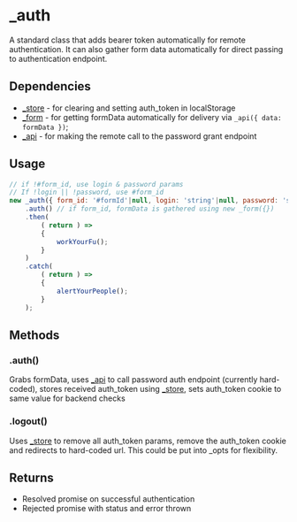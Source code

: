 # _auth

A standard class that adds bearer token automatically for remote authentication. It can also gather form data automatically for direct passing to authentication endpoint.

## Dependencies
* [_store](store.md) - for clearing and setting auth_token in localStorage
* [_form](form.md) - for getting formData automatically for delivery via `_api({ data: formData })`;
* [_api](api.md) - for making the remote call to the password grant endpoint

## Usage

```javascript
// if !#form_id, use login & password params
// If !login || !password, use #form_id
new _auth({ form_id: '#formId'|null, login: 'string'|null, password: 'string'|null })
	.auth() // if form_id, formData is gathered using new _form({})
	.then(
		( return ) =>
		{
			workYourFu();
		}
	)
	.catch(
		( return ) =>
		{
			alertYourPeople();
		}
	);
```

## Methods

### .auth()
Grabs formData, uses [_api](api.md) to call password auth endpoint (currently hard-coded), stores received auth_token using [_store](store.md), sets auth_token cookie to same value for backend checks

### .logout()
Uses [_store](store.md) to remove all auth_token params, remove the auth_token cookie and redirects to hard-coded url. This could be put into _opts for flexibility.

## Returns
* Resolved promise on successful authentication
* Rejected promise with status and error thrown